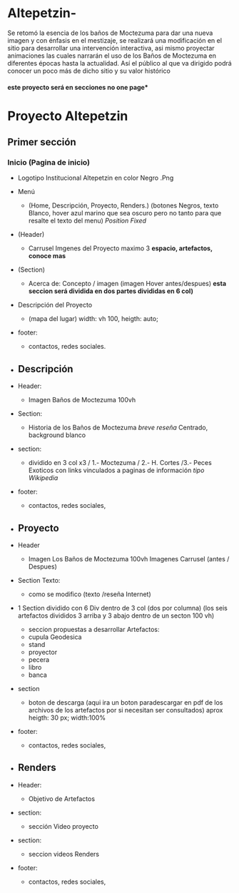 # Altepetzin-
Se retomó la esencia de los baños de Moctezuma para dar una nueva imagen y con énfasis en el mestizaje, se realizará una modificación en el sitio para desarrollar una intervención interactiva, asi mismo proyectar animaciones las cuales narrarán el uso de los Baños de Moctezuma en diferentes épocas hasta la actualidad. Así el público al que va dirigido podrá conocer un poco más de dicho sitio y su valor histórico

#### este proyecto será en secciones no one page*
# Proyecto Altepetzin

## Primer sección
### Inicio (Pagina de inicio)
  
  - Logotipo Institucional Altepetzin en color Negro .Png
  - Menú 
    - (Home, Descripción, Proyecto, Renders.) (botones Negros, texto Blanco, hover azul marino que sea oscuro pero no tanto para que resalte el texto del menu) *Position Fixed*
  - (Header) 
    - Carrusel Imgenes del Proyecto maximo 3 **espacio, artefactos, conoce mas**
  - (Section) 
    - Acerca de: Concepto / imagen (imagen Hover antes/despues) **esta seccion será dividida en dos partes divididas en 6 col)**
  - Descripción del Proyecto
    - (mapa del lugar)  width: vh 100, heigth: auto;
  - footer: 
    - contactos, redes sociales.
    
  - ## Descripción 
  - Header: 
    - Imagen Baños de Moctezuma 100vh
  - Section: 
    - Historia de los Baños de Moctezuma *breve reseña* Centrado, background blanco
  - section:
    -  dividido en 3 col x3 / 1.- Moctezuma / 2.- H. Cortes /3.- Peces Exoticos con links vinculados a paginas de información *tipo Wikipedia* 
  - footer: 
    - contactos, redes sociales, 
  - ## Proyecto
  - Header 
    - Imagen Los Baños de Moctezuma 100vh Imagenes Carrusel (antes / Despues)
  - Section Texto:
    - como se modifico (texto /reseña Internet)
  - 1 Section dividido con 6 Div dentro de 3 col (dos por columna) (los seis artefactos divididos  3 arriba y 3 abajo dentro de un secton 100 vh)
    - seccion propuestas a desarrollar
    Artefactos:
    - cupula Geodesica
    - stand
    - proyector
    - pecera
    - libro
    - banca
  - section 
    - boton de descarga (aqui ira un boton paradescargar en pdf de los archivos de los artefactos por si necesitan ser consultados) aprox heigth: 30 px; width:100%
  - footer: 
    - contactos, redes sociales,
    

  - ## Renders
  - Header:
    - Objetivo de Artefactos
  - section:
    - sección Video proyecto
  - section:
    - seccion videos Renders
 - footer: 
    - contactos, redes sociales,
